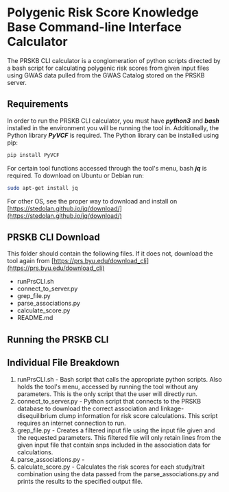 # Polygenic Risk Score Knowledge Base Command-line Interface Calculator

The PRSKB CLI calculator is a conglomeration of python scripts directed by a bash script 
for calculating polygenic risk scores from given input files using GWAS data pulled from the GWAS Catalog stored on the PRSKB server. 

## Requirements

In order to run the PRSKB CLI calculator, you must have ***python3*** and ***bash*** installed in the environment you will be running the tool in. Additionally, the Python library ***PyVCF*** is required. The Python library can be installed using pip:

```bash
pip install PyVCF
```

For certain tool functions accessed through the tool's menu, bash ***jq*** is required. To download on Ubuntu or Debian run:

```bash
sudo apt-get install jq
```

For other OS, see the proper way to download and install on [https://stedolan.github.io/jq/download/](https://stedolan.github.io/jq/download/)

## PRSKB CLI Download

This folder should contain the following files. If it does not, download the tool again from [https://prs.byu.edu/download_cli](https://prs.byu.edu/download_cli)

* runPrsCLI.sh
* connect_to_server.py
* grep_file.py
* parse_associations.py
* calculate_score.py
* README.md

## Running the PRSKB CLI


## Individual File Breakdown

1. runPrsCLI.sh - Bash script that calls the appropriate python scripts. Also holds the tool's menu, accessed by running the tool without any parameters. This is the only script that the user will directly run.
2. connect_to_server.py - Python script that connects to the PRSKB database to download the correct association and linkage-disequilibrium clump information for risk score calculations. This script requires an internet connection to run.
3. grep_file.py - Creates a filtered input file using the input file given and the requested parameters. This filtered file will only retain lines from the given input file that contain snps included in the association data for calculations.
4. parse_associations.py - 
5. calculate_score.py - Calculates the risk scores for each study/trait combination using the data passed from the parse_associations.py and prints the results to the specified output file.